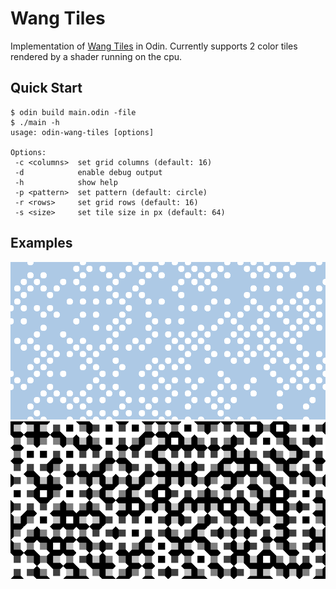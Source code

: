 # Wang Tiles

Implementation of [Wang Tiles](https://en.wikipedia.org/wiki/Wang_tile) in Odin. Currently supports 2 color tiles rendered by a shader running on the cpu.

## Quick Start

```
$ odin build main.odin -file
$ ./main -h
usage: odin-wang-tiles [options]

Options:
 -c <columns>  set grid columns (default: 16)
 -d            enable debug output
 -h            show help
 -p <pattern>  set pattern (default: circle)
 -r <rows>     set grid rows (default: 16)
 -s <size>     set tile size in px (default: 64)
```

## Examples

![ex0](./images/ex0.png)
![ex1](./images/ex1.png)
